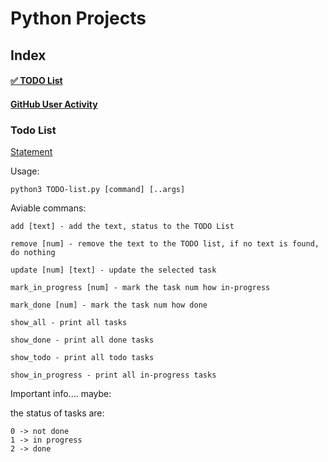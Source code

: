 # Python Projects

## Index

#### [✅ TODO List](https://github.com/RyuDMC/Python_Roadmap?tab=readme-ov-file#todo-list)

#### [GitHub User Activity]()

### Todo List
[Statement](https://roadmap.sh/projects/task-tracker)

Usage: 
    
    python3 TODO-list.py [command] [..args]      


Aviable commans:
    
    add [text] - add the text, status to the TODO List
    
    remove [num] - remove the text to the TODO list, if no text is found, do nothing
    
    update [num] [text] - update the selected task
    
    mark_in_progress [num] - mark the task num how in-progress
    
    mark_done [num] - mark the task num how done
    
    show_all - print all tasks
    
    show_done - print all done tasks
    
    show_todo - print all todo tasks
    
    show_in_progress - print all in-progress tasks

Important info.... maybe:
  
  the status of tasks are: 
    
    0 -> not done
    1 -> in progress
    2 -> done